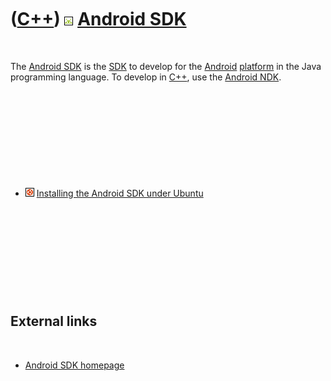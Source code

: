 



 

 

 

 

 

([C++](Cpp.htm)) ![Android](PicAndroid.png) [Android SDK](CppAndroidSdk.htm)
============================================================================

 

The [Android SDK](CppAndroidSdk.htm) is the [SDK](CppSdk.htm) to develop
for the [Android](CppAndroid.htm) [platform](CppOs.htm) in the Java
programming language. To develop in [C++](Cpp.htm), use the [Android
NDK](CppAndroidNdk.htm).

 

 

 

 

 

-   ![Ubuntu](PicUbuntu.png) [Installing the Android SDK under
    Ubuntu](CppAndroidSdkInstallUbuntu.htm)

 

 

 

 

 

External links
--------------

 

-   [Android SDK homepage](http://developer.android.com/sdk/index.html)

 

 

 

 

 





 



